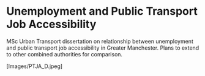 # Unemployment and Public Transport Job Accessibility
MSc Urban Transport dissertation on relationship between unemployment and public transport job accessibility in Greater Manchester. Plans to extend to other combined authorities for comparison.

[Images/PTJA_D.jpeg]

